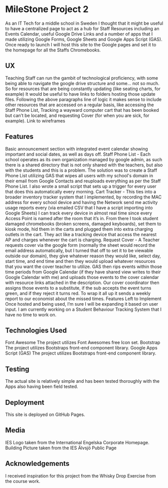 # MileStone Project 2
As an IT Tech for a middle school in Sweden I thought that it might be useful to have a centralized page to act as a hub for Staff Resources including an Events Calendar, useful Google Drive Links and a number of apps that I made utilizing Google Forms, Google Sheets and Google Apps Script (GAS).
Once ready to launch I will host this site to the Google pages and set it to the homepage for all the Staffs Chromebooks.
## UX
Teaching Staff can run the gambit of technological proficiency, with some being able to navigate the google drive structure and some... not so much. So for resources that are being constantly updating (like seating charts, for example) It would be useful to have links to folders hosting those update files.
Following the above paragraphs line of logic it makes sense to include other resources that are accessed on a regular basis, like accessing the Staff Phone List, Tracking a wayward computer cart that has been booked but can’t be located, and requesting Cover (for when you are sick, for example).
Link to wireframes
## Features
Basic announcement section with integrated event calendar showing important and social dates, as well as days off.
Staff Phone List - Each school operates as its own organization managed by google admin, as such there is a shared directory that is not only shared with the teachers, but also with the students and this is a problem. The solution was to create a Staff Phone List utilizing GAS that wipes all users with my school's domain in their email from Google Contacts and reuploads everything as per the Staff Phone List. I also wrote a small script that sets up a trigger for every user that does this automatically every morning.
Cart Tracker - This ties into a broader inventory tracker system that I implemented, by recording the MAC address for every school device and having the Network send me activity usage reports every (via emailed CSV that I have a script importing into Google Sheets) I can track every device in almost real time since every Access Point is named after the room that it’s in. From there I took student damaged chromebooks (broken screens, damaged keyboards), set them to kiosk mode, hid them in the carts and plugged them into extra charging outlets in the cart. They act like a tracking device that access the nearest AP and charges whenever the cart is charging.
Request Cover - A Teacher requests cover via the google form (normally the sheet would record the email address automatically, but I turned that off to set it to be viewable outside our domain), they give whatever reason they would like, select day, start time, and end time and then they would upload whatever resources that you want the cover teacher to utilize. GAS then rips events within those time periods from Google Calendar (if they have shared view writes to their Google Calendar with me) and uploads those events to the cover calendar with resource links attached in the description. Our cover coordinator then assigns those events to a substitute, if the sub accepts the event turns green, and if they reject it turns red. To wrap it all up it sends a weekly report to our economist about the missed times.
Features Left to Implement
Once hosted and being used, I’m sure I will be expanding it based on user input.
I am currently working on a Student Behaviour Tracking System that I have no time to work on.
## Technologies Used
Font Awesome
The project utilizes Font Awesomes free Icon set.
Bootstrap
The project utilizes Bootstraps front-end component library.
Google Apps Script (GAS)
The project utilizes Bootstraps front-end component library.
## Testing
The actual site is relatively simple and has been tested thoroughly with the Apps also having been field tested.

## Deployment
This site is deployed on GitHub Pages.
## Media
IES Logo taken from the International Engelska Corporate Homepage.
Building Picture taken from the IES Älvsjö Public Page
## Acknowledgements
I received inspiration for this project from the Whisky Drop Exercise from the course work.
